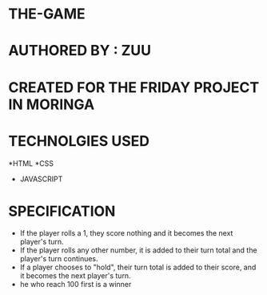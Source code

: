 # THE-GAME
# AUTHORED BY : ZUU
# CREATED FOR THE FRIDAY PROJECT IN MORINGA 
# TECHNOLGIES USED 
*HTML
*CSS 
* JAVASCRIPT
# SPECIFICATION 

* If the player rolls a 1, they score nothing and it becomes the next player's turn.
* If the player rolls any other number, it is added to their turn total and the player's turn continues.
* If a player chooses to "hold", their turn total is added to their score, and it becomes the next player's turn.
* he who reach 100 first is a winner
